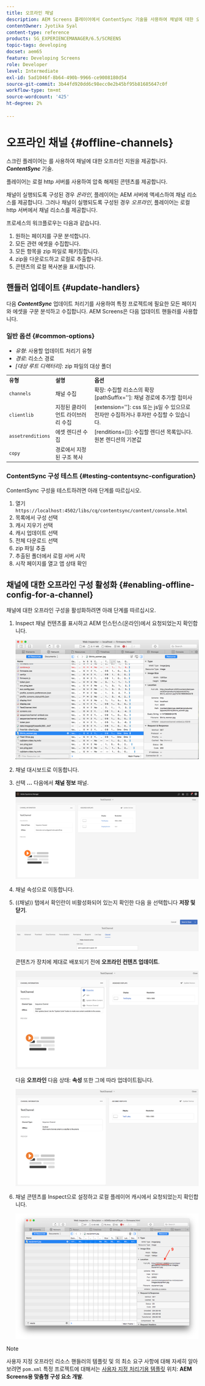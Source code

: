 ```yaml
---
title: 오프라인 채널
description: AEM Screens 플레이어에서 ContentSync 기술을 사용하여 채널에 대한 오프라인 지원을 제공하는 방법에 대해 자세히 알아보십시오.
contentOwner: Jyotika Syal
content-type: reference
products: SG_EXPERIENCEMANAGER/6.5/SCREENS
topic-tags: developing
docset: aem65
feature: Developing Screens
role: Developer
level: Intermediate
exl-id: 5ad1046f-8b64-490b-9966-ce9008180d54
source-git-commit: 3b44fd920dd6c98ecc0e2b45bf95b81685647c0f
workflow-type: tm+mt
source-wordcount: '425'
ht-degree: 2%

---
```


# 오프라인 채널 {#offline-channels}

스크린 플레이어는 를 사용하여 채널에 대한 오프라인 지원을 제공합니다. ***ContentSync*** 기술.

플레이어는 로컬 http 서버를 사용하여 압축 해제된 콘텐츠를 제공합니다.

채널이 실행되도록 구성된 경우 *온라인*, 플레이어는 AEM 서버에 액세스하여 채널 리소스를 제공합니다. 그러나 채널이 실행되도록 구성된 경우 *오프라인*, 플레이어는 로컬 http 서버에서 채널 리소스를 제공합니다.

프로세스의 워크플로우는 다음과 같습니다.

1. 원하는 페이지를 구문 분석합니다.
1. 모든 관련 에셋을 수집합니다.
1. 모든 항목을 zip 파일로 패키징합니다.
1. zip을 다운로드하고 로컬로 추출합니다.
1. 콘텐츠의 로컬 복사본을 표시합니다.

## 핸들러 업데이트 {#update-handlers}

다음 ***ContentSync*** 업데이트 처리기를 사용하여 특정 프로젝트에 필요한 모든 페이지와 에셋을 구문 분석하고 수집합니다. AEM Screens은 다음 업데이트 핸들러를 사용합니다.

### 일반 옵션 {#common-options}

* *유형*: 사용할 업데이트 처리기 유형
* *경로*: 리소스 경로
* *[대상 루트 디렉터리]*: zip 파일의 대상 폴더

<table>
 <tbody>
  <tr>
   <td><strong>유형</strong></td> 
   <td><strong>설명</strong></td> 
   <td><strong>옵션</strong></td> 
  </tr>
  <tr>
   <td><code>channels</code></td> 
   <td>채널 수집</td> 
   <td>확장: 수집할 리소스의 확장<br /> [pathSuffix='']: 채널 경로에 추가할 접미사<br /> </td> 
  </tr>
  <tr>
   <td><code>clientlib</code></td> 
   <td>지정된 클라이언트 라이브러리 수집</td> 
   <td>[extension='']: css 또는 js일 수 있으므로 전자만 수집하거나 후자만 수집할 수 있습니다.</td> 
  </tr>
  <tr>
   <td><code>assetrenditions</code></td> 
   <td>에셋 렌디션 수집</td> 
   <td>[renditions=[]]: 수집할 렌디션 목록입니다. 원본 렌디션의 기본값</td> 
  </tr>
  <tr>
   <td><code>copy</code></td> 
   <td>경로에서 지정된 구조 복사</td> 
   <td> </td> 
  </tr>
 </tbody>
</table>

### ContentSync 구성 테스트 {#testing-contentsync-configuration}

ContentSync 구성을 테스트하려면 아래 단계를 따르십시오.

1. 열기 `https://localhost:4502/libs/cq/contentsync/content/console.html`
1. 목록에서 구성 선택
1. 캐시 지우기 선택
1. 캐시 업데이트 선택
1. 전체 다운로드 선택
1. zip 파일 추출
1. 추출된 폴더에서 로컬 서버 시작
1. 시작 페이지를 열고 앱 상태 확인

## 채널에 대한 오프라인 구성 활성화 {#enabling-offline-config-for-a-channel}

채널에 대한 오프라인 구성을 활성화하려면 아래 단계를 따르십시오.

1. Inspect 채널 컨텐츠를 표시하고 AEM 인스턴스(온라인)에서 요청되었는지 확인합니다.

   ![chlimage_1-24](assets/chlimage_1-24.png)

1. 채널 대시보드로 이동합니다.
1. 선택 **...** 다음에서 **채널 정보** 패널.

   ![chlimage_1-25](assets/chlimage_1-25.png)

1. 채널 속성으로 이동합니다.
1. ((채널)) 탭에서 확인란이 비활성화되어 있는지 확인한 다음 을 선택합니다 **저장 및 닫기**.

   ![screen_shot_2017-12-19at122422pm](assets/screen_shot_2017-12-19at122422pm.png)

   콘텐츠가 장치에 제대로 배포되기 전에 **오프라인 컨텐츠 업데이트**.

   ![screen_shot_2017-12-19at122637pm](assets/screen_shot_2017-12-19at122637pm.png)

   다음 **오프라인** 다음 상태: **속성** 또한 그에 따라 업데이트됩니다.

   ![screen_shot_2017-12-19at124735pm](assets/screen_shot_2017-12-19at124735pm.png)

1. 채널 콘텐츠를 Inspect으로 설정하고 로컬 플레이어 캐시에서 요청되었는지 확인합니다.

   ![chlimage_1-26](assets/chlimage_1-26.png)

>[!NOTE]
>
>사용자 지정 오프라인 리소스 핸들러의 템플릿 및 의 최소 요구 사항에 대해 자세히 알아보려면 `pom.xml` 특정 프로젝트에 대해서는 [사용자 지정 처리기용 템플릿](/help/user-guide/developing-custom-component-tutorial-develop.md#custom-handlers) 위치: **AEM Screens용 맞춤형 구성 요소 개발**.
